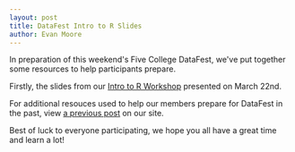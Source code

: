 ```yaml
---
layout: post
title: DataFest Intro to R Slides
author: Evan Moore
---
```


In preparation of this weekend's Five College DataFest, we've put together some resources to help participants prepare. 

Firstly, the slides from our [Intro to R Workshop](http://rpubs.com/ermoore/introR) presented on March 22nd.

For additional resouces used to help our members prepare for DataFest in the past, view [a previous post](http://ugrid.info/2018/02/25/datafest_summary.html) on our site. 

Best of luck to everyone participating, we hope you all have a great time and learn a lot! 
